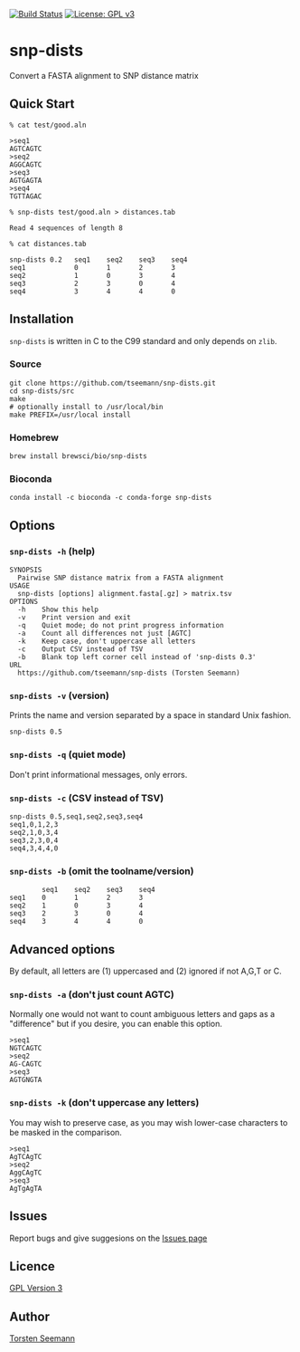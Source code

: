 [![Build Status](https://travis-ci.org/tseemann/snp-dists.svg?branch=master)](https://travis-ci.org/tseemann/snp-dists) [![License: GPL v3](https://img.shields.io/badge/License-GPL%20v3-blue.svg)](https://www.gnu.org/licenses/gpl-3.0) [](#lang-au)

# snp-dists

Convert a FASTA alignment to SNP distance matrix

## Quick Start

```
% cat test/good.aln

>seq1
AGTCAGTC
>seq2
AGGCAGTC
>seq3
AGTGAGTA
>seq4
TGTTAGAC

% snp-dists test/good.aln > distances.tab

Read 4 sequences of length 8

% cat distances.tab

snp-dists 0.2   seq1    seq2    seq3    seq4
seq1            0       1       2       3
seq2            1       0       3       4
seq3            2       3       0       4
seq4            3       4       4       0
```

## Installation

`snp-dists` is written in C to the C99 standard and only depends on `zlib`.

### Source

```
git clone https://github.com/tseemann/snp-dists.git
cd snp-dists/src
make
# optionally install to /usr/local/bin 
make PREFIX=/usr/local install  
```

### Homebrew
```
brew install brewsci/bio/snp-dists
```

### Bioconda
```
conda install -c bioconda -c conda-forge snp-dists
```

## Options

### `snp-dists -h` (help)

```
SYNOPSIS
  Pairwise SNP distance matrix from a FASTA alignment
USAGE
  snp-dists [options] alignment.fasta[.gz] > matrix.tsv
OPTIONS
  -h    Show this help
  -v    Print version and exit
  -q    Quiet mode; do not print progress information
  -a    Count all differences not just [AGTC]
  -k    Keep case, don't uppercase all letters
  -c    Output CSV instead of TSV
  -b    Blank top left corner cell instead of 'snp-dists 0.3'
URL
  https://github.com/tseemann/snp-dists (Torsten Seemann)
```

### `snp-dists -v` (version)

Prints the name and version separated by a space in standard Unix fashion.

```
snp-dists 0.5
```

### `snp-dists -q` (quiet mode)

Don't print informational messages, only errors.

### `snp-dists -c` (CSV instead of TSV)

```
snp-dists 0.5,seq1,seq2,seq3,seq4
seq1,0,1,2,3
seq2,1,0,3,4
seq3,2,3,0,4
seq4,3,4,4,0
```

### `snp-dists -b` (omit the toolname/version)

```
        seq1    seq2    seq3    seq4
seq1    0       1       2       3
seq2    1       0       3       4
seq3    2       3       0       4
seq4    3       4       4       0
```

## Advanced options

By default, all letters are (1) uppercased and (2) ignored if not A,G,T or C.

### `snp-dists -a` (don't just count AGTC)

Normally one would not want to count ambiguous letters and gaps as a "difference"
but if you desire, you can enable this option.

```
>seq1
NGTCAGTC
>seq2
AG-CAGTC
>seq3
AGTGNGTA
```

### `snp-dists -k` (don't uppercase any letters)

You may wish to preserve case, as you may wish lower-case characters
to be masked in the comparison.
```
>seq1
AgTCAgTC
>seq2
AggCAgTC
>seq3
AgTgAgTA
```

## Issues

Report bugs and give suggesions on the
[Issues page](https://github.com/tseemann/snp-dists/issues)

## Licence

[GPL Version 3](https://raw.githubusercontent.com/tseemann/snp-dists/master/LICENSE)

## Author

[Torsten Seemann](https://tseemann.github.io)
